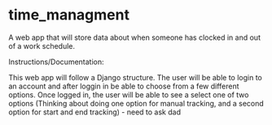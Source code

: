 # time_managment
A web app that will store data about when someone has clocked in and out of a work schedule.


Instructions/Documentation:

This web app will follow a Django structure.
The user will be able to login to an account and after loggin in be able to choose from a few different options.
Once logged in, the user will be able to see a select one of two options
(Thinking about doing one option for manual tracking, and a second option for start and end tracking) - need to ask dad


